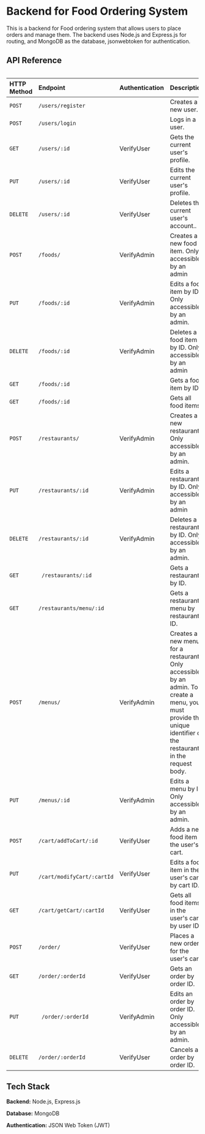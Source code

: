 
# Backend for Food Ordering System

This is a backend for Food ordering system that allows users to place orders and manage them. The backend uses Node.js and Express.js for routing, and MongoDB as the database, jsonwebtoken for authentication.



## API Reference


```http
```

|HTTP Method| Endpoint    | Authentication    |Description|
| :-------- | :------- | :------------------------- |:----------|
| `POST` | `/users/register` |  |  Creates a new user. |
| `POST` | `/users/login` |  |  Logs in a user.          |
| `GET` | `/users/:id` | VerifyUser | Gets the current user's profile.          |
| `PUT` | `/users/:id` |	VerifyUser  |  Edits the current user's profile.     |
| `DELETE` | `/users/:id` |VerifyUser | Deletes the current user's account.. |
| `POST` | `/foods/` | VerifyAdmin | Creates a new food item. Only accessible by an admin         |
| `PUT` | `/foods/:id` | 	VerifyAdmin | Edits a food item by ID. Only accessible by an admin.  |
| `DELETE`| `/foods/:id` | 	VerifyAdmin |  	Deletes a food item by ID. Only accessible by an admin  |
| `GET` | `/foods/:id` |  |  	Gets a food item by ID.    |
| `GET` | `/foods/:id` |  |  	Gets all food items.  |
| `POST` | `/restaurants/` | VerifyAdmin | Creates a new restaurant. Only accessible by an admin.|
| `PUT` | `/restaurants/:id` | 	VerifyAdmin	 |	Edits a restaurant by ID. Only accessible by an admin     |
| `DELETE` | `/restaurants/:id` | VerifyAdmin |Deletes a restaurant by ID. Only accessible by an admin.  |
| `GET` | `	/restaurants/:id` |  | 	Gets a restaurant by ID. |
| `GET` | `/restaurants/menu/:id` | | Gets a restaurant's menu by restaurant ID. |
| `POST` | `/menus/` | VerifyAdmin |  Creates a new menu for a restaurant. Only accessible by an admin. To create a menu, you must provide the unique identifier of the restaurant in the request body. |
| `PUT` | `/menus/:id` | VerifyAdmin | Edits a menu by ID. Only accessible by an admin.|
| `POST` | `/cart/addToCart/:id` | VerifyUser | Adds a new food item to the user's cart.  |
| `PUT` | `	/cart/modifyCart/:cartId` | 	VerifyUser | Edits a food item in the user's cart by cart ID.  |
| `GET` | `/cart/getCart/:cartId` | VerifyUser | 	Gets all food items in the user's cart by user ID.   |
| `POST	` | `/order/` | VerifyUser |  Places a new order for the user's cart.|
| `GET` | `/order/:orderId` | VerifyUser |  Gets an order by order ID. |
| `PUT` | `	/order/:orderId` | VerifyAdmin| Edits an order by order ID. Only accessible by an admin. |
| `DELETE` | `/order/:orderId` | VerifyUser | Cancels an order by order ID. |



## Tech Stack

**Backend:** Node.js, Express.js

**Database:** MongoDB

**Authentication:**  JSON Web Token (JWT)


